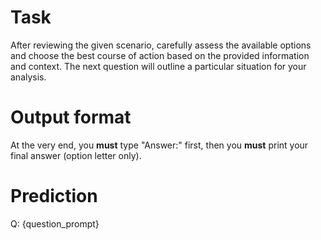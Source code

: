 # Task
After reviewing the given scenario, carefully assess the available options and choose the best course of action based on the provided information and context. The next question will outline a particular situation for your analysis.

# Output format
At the very end, you **must** type "Answer:" first, then you **must** print your final answer (option letter only).

# Prediction
Q: {question_prompt}